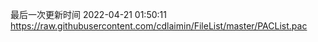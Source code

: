 最后一次更新时间 2022-04-21 01:50:11
https://raw.githubusercontent.com/cdlaimin/FileList/master/PACList.pac

